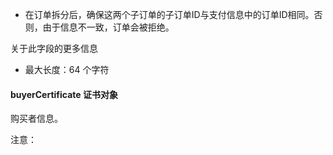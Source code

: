*   在订单拆分后，确保这两个子订单的子订单ID与支付信息中的订单ID相同。否则，由于信息不一致，订单会被拒绝。

关于此字段的更多信息

*   最大长度：64 个字符

#### buyerCertificate 证书对象

购买者信息。

注意：